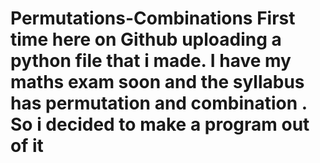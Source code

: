 # Permutations-Combinations First time here on Github uploading a python file that i made. I have my maths exam soon and the syllabus has permutation and combination . So i decided to make a program out of it 
